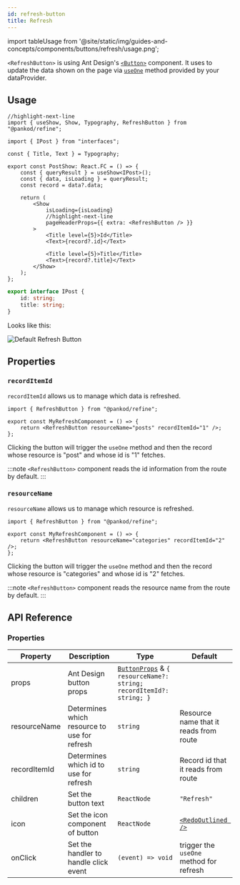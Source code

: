 ```yaml
---
id: refresh-button
title: Refresh
---
```


import tableUsage from '@site/static/img/guides-and-concepts/components/buttons/refresh/usage.png';

`<RefreshButton>` is using Ant Design's [`<Button>`](https://ant.design/components/button/) component. It uses to update the data shown on the page via [`useOne`](../../hooks/data/useOne.md) method provided by your dataProvider.

## Usage

```tsx
//highlight-next-line
import { useShow, Show, Typography, RefreshButton } from "@pankod/refine";

import { IPost } from "interfaces";

const { Title, Text } = Typography;

export const PostShow: React.FC = () => {
    const { queryResult } = useShow<IPost>();
    const { data, isLoading } = queryResult;
    const record = data?.data;

    return (
        <Show
            isLoading={isLoading}
            //highlight-next-line
            pageHeaderProps={{ extra: <RefreshButton /> }}
        >
            <Title level={5}>Id</Title>
            <Text>{record?.id}</Text>

            <Title level={5}>Title</Title>
            <Text>{record?.title}</Text>
        </Show>
    );
};
```

```ts
export interface IPost {
    id: string;
    title: string;
}
```

Looks like this:

<div>
    <img src={tableUsage} alt="Default Refresh Button" />
</div>

## Properties

### `recordItemId`

`recordItemId` allows us to manage which data is refreshed.

```tsx
import { RefreshButton } from "@pankod/refine";

export const MyRefreshComponent = () => {
    return <RefreshButton resourceName="posts" recordItemId="1" />;
};
```

Clicking the button will trigger the `useOne` method and then the record whose resource is "post" and whose id is "1" fetches.

:::note
`<RefreshButton>` component reads the id information from the route by default.
:::

### `resourceName`

`resourceName` allows us to manage which resource is refreshed.

```tsx
import { RefreshButton } from "@pankod/refine";

export const MyRefreshComponent = () => {
    return <RefreshButton resourceName="categories" recordItemId="2" />;
};
```

Clicking the button will trigger the `useOne` method and then the record whose resource is "categories" and whose id is "2" fetches.

:::note
`<RefreshButton>` component reads the resource name from the route by default.
:::

## API Reference

### Properties

| Property     | Description                                  | Type                                                                                                             | Default                                                   |
| ------------ | -------------------------------------------- | ---------------------------------------------------------------------------------------------------------------- | --------------------------------------------------------- |
| props        | Ant Design button props                      | [`ButtonProps`](https://ant.design/components/button/#API) & `{ resourceName?: string; recordItemId?: string; }` |                                                           |
| resourceName | Determines which resource to use for refresh | `string`                                                                                                         | Resource name that it reads from route                    |
| recordItemId | Determines which id to use for refresh       | `string`                                                                                                         | Record id that it reads from route                        |
| children     | Set the button text                          | `ReactNode`                                                                                                      | `"Refresh"`                                               |
| icon         | Set the icon component of button             | `ReactNode`                                                                                                      | [`<RedoOutlined />`](https://ant.design/components/icon/) |
| onClick      | Set the handler to handle click event        | `(event) => void`                                                                                                | trigger the `useOne` method for refresh                   |
